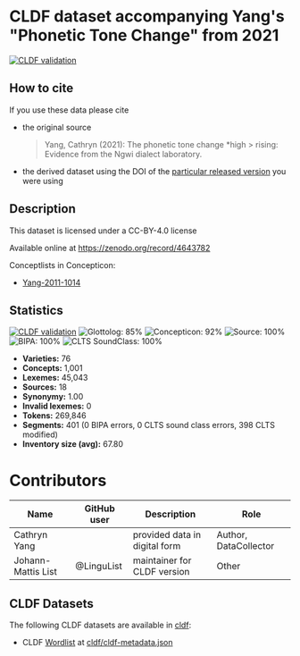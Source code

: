 # CLDF dataset accompanying Yang's "Phonetic Tone Change" from 2021

[![CLDF validation](https://github.com/lexibank/yangyi/workflows/CLDF-validation/badge.svg)](https://github.com/lexibank/yangyi/actions?query=workflow%3ACLDF-validation)

## How to cite

If you use these data please cite
- the original source
  > Yang, Cathryn (2021): The phonetic tone change *high > rising: Evidence from the Ngwi dialect laboratory.
- the derived dataset using the DOI of the [particular released version](../../releases/) you were using

## Description


This dataset is licensed under a CC-BY-4.0 license

Available online at https://zenodo.org/record/4643782


Conceptlists in Concepticon:
- [Yang-2011-1014](https://concepticon.clld.org/contributions/Yang-2011-1014)
## Statistics


[![CLDF validation](https://github.com/lexibank/yangyi/workflows/CLDF-validation/badge.svg)](https://github.com/lexibank/yangyi/actions?query=workflow%3ACLDF-validation)
![Glottolog: 85%](https://img.shields.io/badge/Glottolog-85%25-yellowgreen.svg "Glottolog: 85%")
![Concepticon: 92%](https://img.shields.io/badge/Concepticon-92%25-green.svg "Concepticon: 92%")
![Source: 100%](https://img.shields.io/badge/Source-100%25-brightgreen.svg "Source: 100%")
![BIPA: 100%](https://img.shields.io/badge/BIPA-100%25-brightgreen.svg "BIPA: 100%")
![CLTS SoundClass: 100%](https://img.shields.io/badge/CLTS%20SoundClass-100%25-brightgreen.svg "CLTS SoundClass: 100%")

- **Varieties:** 76
- **Concepts:** 1,001
- **Lexemes:** 45,043
- **Sources:** 18
- **Synonymy:** 1.00
- **Invalid lexemes:** 0
- **Tokens:** 269,846
- **Segments:** 401 (0 BIPA errors, 0 CLTS sound class errors, 398 CLTS modified)
- **Inventory size (avg):** 67.80

# Contributors

Name               | GitHub user | Description | Role
---                | ---         | --- | ---
Cathryn Yang       |             | provided data in digital form | Author, DataCollector
Johann-Mattis List | @LinguList  | maintainer for CLDF version | Other






## CLDF Datasets

The following CLDF datasets are available in [cldf](cldf):

- CLDF [Wordlist](https://github.com/cldf/cldf/tree/master/modules/Wordlist) at [cldf/cldf-metadata.json](cldf/cldf-metadata.json)